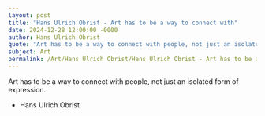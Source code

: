 ```yaml
---
layout: post
title: "Hans Ulrich Obrist - Art has to be a way to connect with"
date: 2024-12-28 12:00:00 -0000
author: Hans Ulrich Obrist
quote: "Art has to be a way to connect with people, not just an isolated form of expression."
subject: Art
permalink: /Art/Hans Ulrich Obrist/Hans Ulrich Obrist - Art has to be a way to connect with
---
```


Art has to be a way to connect with people, not just an isolated form of expression.

- Hans Ulrich Obrist
